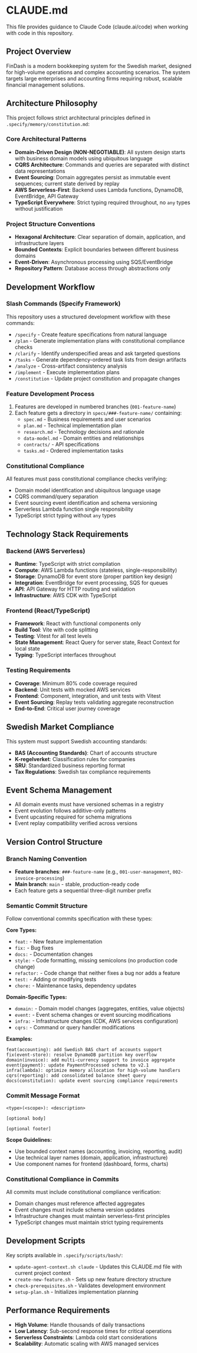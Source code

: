 # CLAUDE.md

This file provides guidance to Claude Code (claude.ai/code) when working with code in this repository.

## Project Overview

FinDash is a modern bookkeeping system for the Swedish market, designed for high-volume operations and complex accounting scenarios. The system targets large enterprises and accounting firms requiring robust, scalable financial management solutions.

## Architecture Philosophy

This project follows strict architectural principles defined in `.specify/memory/constitution.md`:

### Core Architectural Patterns
- **Domain-Driven Design (NON-NEGOTIABLE)**: All system design starts with business domain models using ubiquitous language
- **CQRS Architecture**: Commands and queries are separated with distinct data representations
- **Event Sourcing**: Domain aggregates persist as immutable event sequences; current state derived by replay
- **AWS Serverless-First**: Backend uses Lambda functions, DynamoDB, EventBridge, API Gateway
- **TypeScript Everywhere**: Strict typing required throughout, no `any` types without justification

### Project Structure Conventions
- **Hexagonal Architecture**: Clear separation of domain, application, and infrastructure layers
- **Bounded Contexts**: Explicit boundaries between different business domains
- **Event-Driven**: Asynchronous processing using SQS/EventBridge
- **Repository Pattern**: Database access through abstractions only

## Development Workflow

### Slash Commands (Specify Framework)
This repository uses a structured development workflow with these commands:
- `/specify` - Create feature specifications from natural language
- `/plan` - Generate implementation plans with constitutional compliance checks
- `/clarify` - Identify underspecified areas and ask targeted questions
- `/tasks` - Generate dependency-ordered task lists from design artifacts
- `/analyze` - Cross-artifact consistency analysis
- `/implement` - Execute implementation plans
- `/constitution` - Update project constitution and propagate changes

### Feature Development Process
1. Features are developed in numbered branches (`001-feature-name`)
2. Each feature gets a directory in `specs/###-feature-name/` containing:
   - `spec.md` - Business requirements and user scenarios
   - `plan.md` - Technical implementation plan
   - `research.md` - Technology decisions and rationale
   - `data-model.md` - Domain entities and relationships
   - `contracts/` - API specifications
   - `tasks.md` - Ordered implementation tasks

### Constitutional Compliance
All features must pass constitutional compliance checks verifying:
- Domain model identification and ubiquitous language usage
- CQRS command/query separation
- Event sourcing event identification and schema versioning
- Serverless Lambda function single responsibility
- TypeScript strict typing without `any` types

## Technology Stack Requirements

### Backend (AWS Serverless)
- **Runtime**: TypeScript with strict compilation
- **Compute**: AWS Lambda functions (stateless, single-responsibility)
- **Storage**: DynamoDB for event store (proper partition key design)
- **Integration**: EventBridge for event processing, SQS for queues
- **API**: API Gateway for HTTP routing and validation
- **Infrastructure**: AWS CDK with TypeScript

### Frontend (React/TypeScript)
- **Framework**: React with functional components only
- **Build Tool**: Vite with code splitting
- **Testing**: Vitest for all test levels
- **State Management**: React Query for server state, React Context for local state
- **Typing**: TypeScript interfaces throughout

### Testing Requirements
- **Coverage**: Minimum 80% code coverage required
- **Backend**: Unit tests with mocked AWS services
- **Frontend**: Component, integration, and unit tests with Vitest
- **Event Sourcing**: Replay tests validating aggregate reconstruction
- **End-to-End**: Critical user journey coverage

## Swedish Market Compliance

This system must support Swedish accounting standards:
- **BAS (Accounting Standards)**: Chart of accounts structure
- **K-regelverket**: Classification rules for companies
- **SRU**: Standardized business reporting format
- **Tax Regulations**: Swedish tax compliance requirements

## Event Schema Management

- All domain events must have versioned schemas in a registry
- Event evolution follows additive-only patterns
- Event upcasting required for schema migrations
- Event replay compatibility verified across versions

## Version Control Structure

### Branch Naming Convention
- **Feature branches**: `###-feature-name` (e.g., `001-user-management`, `002-invoice-processing`)
- **Main branch**: `main` - stable, production-ready code
- Each feature gets a sequential three-digit number prefix

### Semantic Commit Structure
Follow conventional commits specification with these types:

**Core Types:**
- `feat:` - New feature implementation
- `fix:` - Bug fixes
- `docs:` - Documentation changes
- `style:` - Code formatting, missing semicolons (no production code change)
- `refactor:` - Code change that neither fixes a bug nor adds a feature
- `test:` - Adding or modifying tests
- `chore:` - Maintenance tasks, dependency updates

**Domain-Specific Types:**
- `domain:` - Domain model changes (aggregates, entities, value objects)
- `event:` - Event schema changes or event sourcing modifications
- `infra:` - Infrastructure changes (CDK, AWS services configuration)
- `cqrs:` - Command or query handler modifications

**Examples:**
```
feat(accounting): add Swedish BAS chart of accounts support
fix(event-store): resolve DynamoDB partition key overflow
domain(invoice): add multi-currency support to invoice aggregate
event(payment): update PaymentProcessed schema to v2.1
infra(lambda): optimize memory allocation for high-volume handlers
cqrs(reporting): add consolidated balance sheet query
docs(constitution): update event sourcing compliance requirements
```

### Commit Message Format
```
<type>(<scope>): <description>

[optional body]

[optional footer]
```

**Scope Guidelines:**
- Use bounded context names (accounting, invoicing, reporting, audit)
- Use technical layer names (domain, application, infrastructure)
- Use component names for frontend (dashboard, forms, charts)

### Constitutional Compliance in Commits
All commits must include constitutional compliance verification:
- Domain changes must reference affected aggregates
- Event changes must include schema version updates
- Infrastructure changes must maintain serverless-first principles
- TypeScript changes must maintain strict typing requirements

## Development Scripts

Key scripts available in `.specify/scripts/bash/`:
- `update-agent-context.sh claude` - Updates this CLAUDE.md file with current project context
- `create-new-feature.sh` - Sets up new feature directory structure
- `check-prerequisites.sh` - Validates development environment
- `setup-plan.sh` - Initializes implementation planning

## Performance Requirements

- **High Volume**: Handle thousands of daily transactions
- **Low Latency**: Sub-second response times for critical operations
- **Serverless Constraints**: Lambda cold start considerations
- **Scalability**: Automatic scaling with AWS managed services
